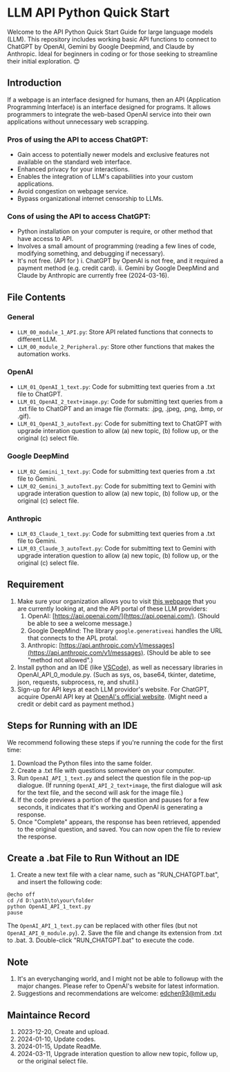 # LLM API Python Quick Start

Welcome to the API Python Quick Start Guide for large language models (LLM). This repository includes working basic API functions to connect to ChatGPT by OpenAI, Gemini by Google Deepmind, and Claude by Anthropic. Ideal for beginners in coding or for those seeking to streamline their initial exploration. :blush:

## Introduction
If a webpage is an interface designed for humans, then an API (Application Programming Interface) is an interface designed for programs. It allows programmers to integrate the web-based OpenAI service into their own applications without unnecessary web scrapping.
### Pros of using the API to access ChatGPT:
- Gain access to potentially newer models and exclusive features not available on the standard web interface.
- Enhanced privacy for your interactions.
- Enables the integration of LLM's capabilities into your custom applications.
- Avoid congestion on webpage service.
- Bypass organizational internet censorship to LLMs.
### Cons of using the API to access ChatGPT:
- Python installation on your computer is require, or other method that have access to API.
- Involves a small amount of programming (reading a few lines of code, modifying something, and debugging if necessary).
- It's not free. (API for )
i. ChatGPT by OpenAI is not free, and it required a payment method (e.g. credit card).
ii. Gemini by Google DeepMind and Claude by Anthropic are currently free (2024-03-16).
&nbsp;

## File Contents
### General
- `LLM_00_module_1_API.py`:
    Store API related functions that connects to different LLM.
- `LLM_00_module_2_Peripheral.py`:
    Store other functions that makes the automation works.
### OpenAI
- `LLM_01_OpenAI_1_text.py`:
    Code for submitting text queries from a .txt file to ChatGPT.
- `LLM_01_OpenAI_2_text+image.py`:
    Code for submitting text queries from a .txt file to ChatGPT and an image file (formats: .jpg, .jpeg, .png, .bmp, or .gif).
- `LLM_01_OpenAI_3_autoText.py`:
    Code for submitting text to ChatGPT with upgrade interation question to allow (a) new topic, (b) follow up, or the original (c) select file.
### Google DeepMind
- `LLM_02_Gemini_1_text.py`:
    Code for submitting text queries from a .txt file to Gemini.
- `LLM_02_Gemini_3_autoText.py`:
    Code for submitting text to Gemini with upgrade interation question to allow (a) new topic, (b) follow up, or the original (c) select file.
### Anthropic
- `LLM_03_Claude_1_text.py`:
    Code for submitting text queries from a .txt file to Gemini.
- `LLM_03_Claude_3_autoText.py`:
    Code for submitting text to Gemini with upgrade interation question to allow (a) new topic, (b) follow up, or the original (c) select file.

## Requirement
1. Make sure your organization allows you to visit [this webpage](https://github.com/edchen1240/OpenAI-API-Python-Quick-Start) that you are currently looking at, and the API portal of these LLM providers:
    1. OpenAI: [https://api.openai.com/](https://api.openai.com/). (Should be able to see a welcome message.)
    2. Google DeepMind: The library `google.generativeai` handles the URL that connects to the APL protal.
    3. Anthropic: [https://api.anthropic.com/v1/messages](https://api.anthropic.com/v1/messages). (Should be able to see "method not allowed".)
2. Install python and an IDE (like [VSCode](https://code.visualstudio.com/docs/python/python-tutorial)), as well as necessary libraries in OpenAI_API_0_module\.py. (Such as sys, os, base64, tkinter, datetime, json, requests, subprocess, re, and shutil.)
3. Sign-up for API keys at each LLM providor's website. For ChatGPT, acquire OpenAI API key at [OpenAI's official website](https://openai.com/blog/openai-api). (Might need a credit or debit card as payment method.)


## Steps for Running with an IDE
We recommend following these steps if you're running the code for the first time:
1. Download the Python files into the same folder.
2. Create a .txt file with questions somewhere on your computer.
3. Run `OpenAI_API_1_text.py` and select the question file in the pop-up dialogue.
   (If running `OpenAI_API_2_text+image`, the first dialogue will ask for the text file, and the second will ask for the image file.)
4. If the code previews a portion of the question and pauses for a few seconds, it indicates that it's working and OpenAI is generating a response.
5. Once "Complete" appears, the response has been retrieved, appended to the original question, and saved. You can now open the file to review the response.

## Create a .bat File to Run Without an IDE
1. Create a new text file with a clear name, such as "RUN_CHATGPT.bat", and insert the following code:
```
@echo off
cd /d D:\path\to\your\folder
python OpenAI_API_1_text.py
pause
```
The `OpenAI_API_1_text.py` can be replaced with other files (but not `OpenAI_API_0_module.py`).
2. Save the file and change its extension from .txt to .bat.
3. Double-click "RUN_CHATGPT.bat" to execute the code.

## Note
1. It's an everychanging world, and I might not be able to followup with the major changes. Please refer to OpenAI's website for latest information.
2. Suggestions and recommendations are welcome: [edchen93\@mit.edu](mailto:edchen93@mit.edu)

## Maintaince Record
1. 2023-12-20, Create and upload.
2. 2024-01-10, Update codes.
3. 2024-01-15, Update ReadMe.
4. 2024-03-11, Upgrade interation question to allow new topic, follow up, or the original select file.
